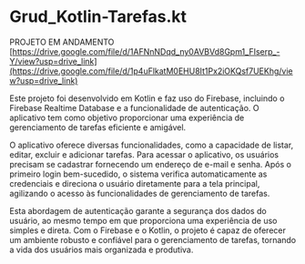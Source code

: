 # Grud_Kotlin-Tarefas.kt

PROJETO EM ANDAMENTO
[https://drive.google.com/file/d/1AFNnNDqd_ny0AVBVd8Gpm1_FIserp_-Y/view?usp=drive_link](https://drive.google.com/file/d/1p4uFlkatM0EHU8It1Px2iOKQsf7UEKhg/view?usp=drive_link)

Este projeto foi desenvolvido em Kotlin e faz uso do Firebase, incluindo o Firebase Realtime Database e a funcionalidade de autenticação. O aplicativo tem como objetivo proporcionar uma experiência de gerenciamento de tarefas eficiente e amigável.

O aplicativo oferece diversas funcionalidades, como a capacidade de listar, editar, excluir e adicionar tarefas. Para acessar o aplicativo, os usuários precisam se cadastrar fornecendo um endereço de e-mail e senha. Após o primeiro login bem-sucedido, o sistema verifica automaticamente as credenciais e direciona o usuário diretamente para a tela principal, agilizando o acesso às funcionalidades de gerenciamento de tarefas.

Esta abordagem de autenticação garante a segurança dos dados do usuário, ao mesmo tempo em que proporciona uma experiência de uso simples e direta. Com o Firebase e o Kotlin, o projeto é capaz de oferecer um ambiente robusto e confiável para o gerenciamento de tarefas, tornando a vida dos usuários mais organizada e produtiva.
